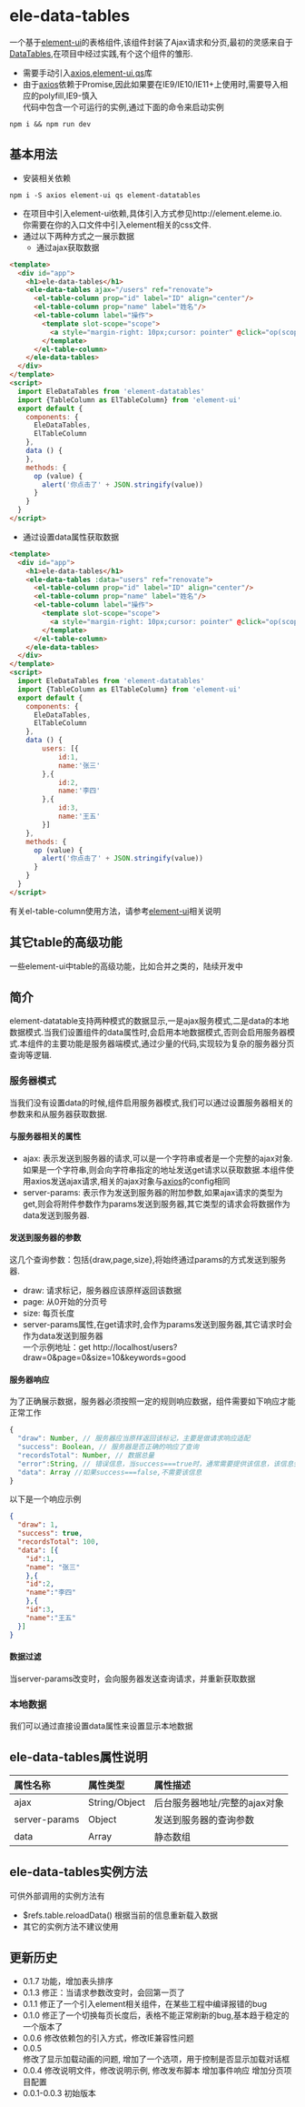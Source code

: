 # ele-data-tables
一个基于[element-ui](http://element.eleme.io)的表格组件,该组件封装了Ajax请求和分页,最初的灵感来自于[DataTables](https://www.datatables.net/),在项目中经过实践,有个这个组件的雏形.
* 需要手动引入[axios](https://github.com/axios/axios),[element-ui](http://element.eleme.io),[qs](https://github.com/ljharb/qs)库
* 由于[axios](https://github.com/axios/axios)依赖于Promise,因此如果要在IE9/IE10/IE11+上使用时,需要导入相应的polyfill,IE9-慎入  
代码中包含一个可运行的实例,通过下面的命令来启动实例
```
npm i && npm run dev
```
## 基本用法
* 安装相关依赖
```
npm i -S axios element-ui qs element-datatables
```
* 在项目中引入element-ui依赖,具体引入方式参见http://element.eleme.io.  
  你需要在你的入口文件中引入element相关的css文件.
* 通过以下两种方式之一展示数据
  * 通过ajax获取数据
```html
<template>
  <div id="app">
    <h1>ele-data-tables</h1>
    <ele-data-tables ajax="/users" ref="renovate">
      <el-table-column prop="id" label="ID" align="center"/>
      <el-table-column prop="name" label="姓名"/>
      <el-table-column label="操作">
        <template slot-scope="scope">
          <a style="margin-right: 10px;cursor: pointer" @click="op(scope.row)" class="link">操作</a>
        </template>
      </el-table-column>
    </ele-data-tables>
  </div>
</template>
<script>
  import EleDataTables from 'element-datatables'
  import {TableColumn as ElTableColumn} from 'element-ui'
  export default {
    components: {
      EleDataTables,
      ElTableColumn
    },
    data () {      
    },
    methods: {
      op (value) {
        alert('你点击了' + JSON.stringify(value))
      }
    }
  }
</script>
```
  * 通过设置data属性获取数据
```html
<template>
  <div id="app">
    <h1>ele-data-tables</h1>
    <ele-data-tables :data="users" ref="renovate">
      <el-table-column prop="id" label="ID" align="center"/>
      <el-table-column prop="name" label="姓名"/>
      <el-table-column label="操作">
        <template slot-scope="scope">
          <a style="margin-right: 10px;cursor: pointer" @click="op(scope.row)" class="link">操作</a>
        </template>
      </el-table-column>
    </ele-data-tables>
  </div>
</template>
<script>
  import EleDataTables from 'element-datatables'
  import {TableColumn as ElTableColumn} from 'element-ui'
  export default {
    components: {
      EleDataTables,
      ElTableColumn
    },
    data () {   
        users: [{
            id:1,
            name:'张三'
        },{
            id:2,
            name:'李四'
        },{
            id:3,
            name:'王五'
        }]
    },
    methods: {
      op (value) {
        alert('你点击了' + JSON.stringify(value))
      }
    }
  }
</script>
```
有关el-table-column使用方法，请参考[element-ui](http://element.eleme.io/#/zh-CN/component/table)相关说明
## 其它table的高级功能
一些element-ui中table的高级功能，比如合并之类的，陆续开发中
## 简介
element-datatable支持两种模式的数据显示,一是ajax服务模式,二是data的本地数据模式.当我们设置组件的data属性时,会启用本地数据模式,否则会启用服务器模式.本组件的主要功能是服务器端模式,通过少量的代码,实现较为复杂的服务器分页查询等逻辑.
### 服务器模式  
当我们没有设置data的时候,组件启用服务器模式,我们可以通过设置服务器相关的参数来和从服务器获取数据.
#### 与服务器相关的属性
* ajax: 表示发送到服务器的请求,可以是一个字符串或者是一个完整的ajax对象.如果是一个字符串,则会向字符串指定的地址发送get请求以获取数据.本组件使用axios发送ajax请求,相关的ajax对象与[axios](https://github.com/axios/axios)的config相同
* server-params: 表示作为发送到服务器的附加参数,如果ajax请求的类型为get,则会将附件参数作为params发送到服务器,其它类型的请求会将数据作为data发送到服务器.
#### 发送到服务器的参数
这几个查询参数：包括{draw,page,size},将始终通过params的方式发送到服务器.  
* draw: 请求标记，服务器应该原样返回该数据
* page: 从0开始的分页号
* size: 每页长度
* server-params属性,在get请求时,会作为params发送到服务器,其它请求时会作为data发送到服务器  
一个示例地址：get http://localhost/users?draw=0&page=0&size=10&keywords=good
#### 服务器响应
为了正确展示数据，服务器必须按照一定的规则响应数据，组件需要如下响应才能正常工作
```typescript
{
  "draw": Number, // 服务器应当原样返回该标记，主要是做请求响应适配
  "success": Boolean, // 服务器是否正确的响应了查询
  "recordsTotal": Number, // 数据总量
  "error":String, // 错误信息，当success===true时，通常需要提供该信息，该信息会展示在表格中
  "data": Array //如果success===false,不需要该信息
}
```
以下是一个响应示例
```json
{
  "draw": 1,
  "success": true,
  "recordsTotal": 100,
  "data": [{
    "id":1,
    "name": "张三"
    },{
    "id":2,
    "name":"李四"
    },{
    "id":3,
    "name":"王五"
  }]
}
```
#### 数据过滤
当server-params改变时，会向服务器发送查询请求，并重新获取数据
### 本地数据
我们可以通过直接设置data属性来设置显示本地数据
## ele-data-tables属性说明
|属性名称|属性类型|属性描述|
| :- | :- | :- |
|ajax|String/Object|后台服务器地址/完整的ajax对象|
|server-params|Object|发送到服务器的查询参数|
|data|Array|静态数组|
## ele-data-tables实例方法
可供外部调用的实例方法有
* $refs.table.reloadData() 根据当前的信息重新载入数据
* 其它的实例方法不建议使用
## 更新历史
* 0.1.7
  功能，增加表头排序
* 0.1.3
  修正：当请求参数改变时，会回第一页了
* 0.1.1
  修正了一个引入element相关组件，在某些工程中编译报错的bug
* 0.1.0
  修正了一个切换每页长度后，表格不能正常刷新的bug,基本趋于稳定的一个版本了
* 0.0.6 
 修改依赖包的引入方式，修改IE兼容性问题
* 0.0.5  
  修改了显示加载动画的问题,
  增加了一个选项，用于控制是否显示加载对话框
* 0.0.4
  修改说明文件，修改说明示例,
  修改发布脚本
  增加事件响应
  增加分页项目配置
* 0.0.1-0.0.3
  初始版本
